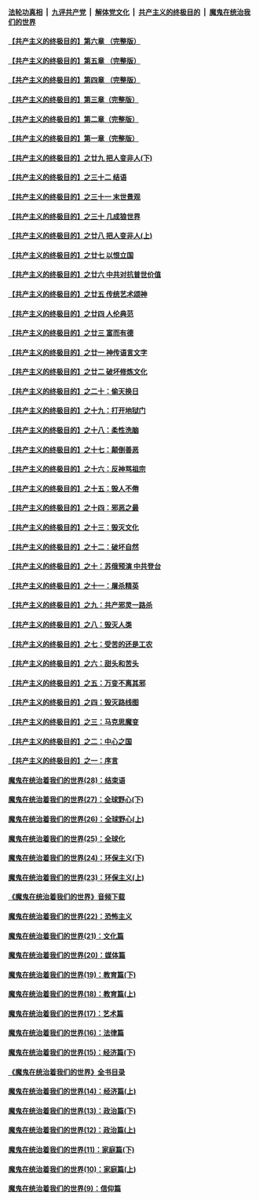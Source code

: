####  [法轮功真相](../../../../basic/blob/master/README.md?t=06302331) &nbsp;|&nbsp; [九评共产党](../../../../9ping.md/blob/master/README.md?t=06302331) &nbsp;|&nbsp; [解体党文化](../../../../jtdwh.md/blob/master/README.md?t=06302331)  &nbsp;|&nbsp; [共产主义的终极目的](../../../../gczydzjmd.md/blob/master/README.md?t=06302331) &nbsp;|&nbsp; [魔鬼在统治我们的世界](../../../../mgztzwmdsj.md/blob/master/README.md?t=06302331) 

#### [【共产主义的终极目的】第六章 （完整版）](../pages/nsc422/n11428913.md?t=06302331) 

#### [【共产主义的终极目的】第五章 （完整版）](../pages/nsc422/n11428912.md?t=06302331) 

#### [【共产主义的终极目的】第四章 （完整版）](../pages/nsc422/n11428907.md?t=06302331) 

#### [【共产主义的终极目的】第三章（完整版）](../pages/nsc422/n11428848.md?t=06302331) 

#### [【共产主义的终极目的】第二章（完整版）](../pages/nsc422/n11428831.md?t=06302331) 

#### [【共产主义的终极目的】第一章（完整版）](../pages/nsc422/n11417651.md?t=06302331) 

#### [【共产主义的终极目的】之廿九 把人变非人(下)](../pages/nsc422/n11344140.md?t=06302331) 

#### [【共产主义的终极目的】之三十二 结语](../pages/nsc422/n11360535.md?t=06302331) 

#### [【共产主义的终极目的】之三十一 末世景观](../pages/nsc422/n11351129.md?t=06302331) 

#### [【共产主义的终极目的】之三十 几成狼世界](../pages/nsc422/n11348280.md?t=06302331) 

#### [【共产主义的终极目的】之廿八 把人变非人(上)](../pages/nsc422/n11340492.md?t=06302331) 

#### [【共产主义的终极目的】之廿七 以恨立国](../pages/nsc422/n11336944.md?t=06302331) 

#### [【共产主义的终极目的】之廿六 中共对抗普世价值](../pages/nsc422/n11324785.md?t=06302331) 

#### [【共产主义的终极目的】之廿五 传统艺术颂神](../pages/nsc422/n11296396.md?t=06302331) 

#### [【共产主义的终极目的】之廿四 人伦典范](../pages/nsc422/n11296397.md?t=06302331) 

#### [【共产主义的终极目的】之廿三 富而有德](../pages/nsc422/n11283598.md?t=06302331) 

#### [【共产主义的终极目的】之廿一 神传语言文字](../pages/nsc422/n11263265.md?t=06302331) 

#### [【共产主义的终极目的】之廿二 破坏修炼文化](../pages/nsc422/n11245728.md?t=06302331) 

#### [【共产主义的终极目的】之二十：偷天换日](../pages/nsc422/n11238846.md?t=06302331) 

#### [【共产主义的终极目的】之十九：打开地狱门](../pages/nsc422/n11206376.md?t=06302331) 

#### [【共产主义的终极目的】之十八：柔性洗脑](../pages/nsc422/n11199994.md?t=06302331) 

#### [【共产主义的终极目的】之十七：颠倒善恶](../pages/nsc422/n11179782.md?t=06302331) 

#### [【共产主义的终极目的】之十六：反神骂祖宗](../pages/nsc422/n11166798.md?t=06302331) 

#### [【共产主义的终极目的】之十五：毁人不倦](../pages/nsc422/n11166792.md?t=06302331) 

#### [【共产主义的终极目的】之十四：邪恶之最](../pages/nsc422/n11150249.md?t=06302331) 

#### [【共产主义的终极目的】之十三：毁灭文化](../pages/nsc422/n11135227.md?t=06302331) 

#### [【共产主义的终极目的】之十二：破坏自然](../pages/nsc422/n11135214.md?t=06302331) 

#### [【共产主义的终极目的】之十：苏俄预演 中共登台](../pages/nsc422/n11118424.md?t=06302331) 

#### [【共产主义的终极目的】之十一：屠杀精英](../pages/nsc422/n11118442.md?t=06302331) 

#### [【共产主义的终极目的】之九：共产邪灵一路杀](../pages/nsc422/n11114139.md?t=06302331) 

#### [【共产主义的终极目的】之八：毁灭人类](../pages/nsc422/n11108503.md?t=06302331) 

#### [【共产主义的终极目的】之七：受苦的还是工农](../pages/nsc422/n11101809.md?t=06302331) 

#### [【共产主义的终极目的】之六：甜头和苦头](../pages/nsc422/n11096971.md?t=06302331) 

#### [【共产主义的终极目的】之五：万变不离其邪](../pages/nsc422/n11091285.md?t=06302331) 

#### [【共产主义的终极目的】之四：毁灭路线图](../pages/nsc422/n11086284.md?t=06302331) 

#### [【共产主义的终极目的】之三：马克思魔变](../pages/nsc422/n11061941.md?t=06302331) 

#### [【共产主义的终极目的】之二：中心之国](../pages/nsc422/n11047728.md?t=06302331) 

#### [【共产主义的终极目的】之一：序言](../pages/nsc422/n11086077.md?t=06302331) 

#### [魔鬼在统治着我们的世界(28)：结束语](../pages/nsc422/n10936246.md?t=06302331) 

#### [魔鬼在统治着我们的世界(27)：全球野心(下)](../pages/nsc422/n10928319.md?t=06302331) 

#### [魔鬼在统治着我们的世界(26)：全球野心(上)](../pages/nsc422/n10900318.md?t=06302331) 

#### [魔鬼在统治着我们的世界(25)：全球化](../pages/nsc422/n10788205.md?t=06302331) 

#### [魔鬼在统治着我们的世界(24)：环保主义(下)](../pages/nsc422/n10695307.md?t=06302331) 

#### [魔鬼在统治着我们的世界(23)：环保主义(上)](../pages/nsc422/n10688613.md?t=06302331) 

#### [《魔鬼在统治着我们的世界》音频下载](../pages/nsc422/n10635553.md?t=06302331) 

#### [魔鬼在统治着我们的世界(22)：恐怖主义](../pages/nsc422/n10614727.md?t=06302331) 

#### [魔鬼在统治着我们的世界(21)：文化篇](../pages/nsc422/n10597706.md?t=06302331) 

#### [魔鬼在统治着我们的世界(20)：媒体篇](../pages/nsc422/n10586579.md?t=06302331) 

#### [魔鬼在统治着我们的世界(19)：教育篇(下)](../pages/nsc422/n10564808.md?t=06302331) 

#### [魔鬼在统治着我们的世界(18)：教育篇(上)](../pages/nsc422/n10526970.md?t=06302331) 

#### [魔鬼在统治着我们的世界(17)：艺术篇](../pages/nsc422/n10499093.md?t=06302331) 

#### [魔鬼在统治着我们的世界(16)：法律篇](../pages/nsc422/n10485969.md?t=06302331) 

#### [魔鬼在统治着我们的世界(15)：经济篇(下)](../pages/nsc422/n10469975.md?t=06302331) 

#### [《魔鬼在统治着我们的世界》全书目录](../pages/nsc422/n10464261.md?t=06302331) 

#### [魔鬼在统治着我们的世界(14)：经济篇(上)](../pages/nsc422/n10457370.md?t=06302331) 

#### [魔鬼在统治着我们的世界(13)：政治篇(下)](../pages/nsc422/n10448270.md?t=06302331) 

#### [魔鬼在统治着我们的世界(12)：政治篇(上)](../pages/nsc422/n10444576.md?t=06302331) 

#### [魔鬼在统治着我们的世界(11)：家庭篇(下)](../pages/nsc422/n10440961.md?t=06302331) 

#### [魔鬼在统治着我们的世界(10)：家庭篇(上)](../pages/nsc422/n10435448.md?t=06302331) 

#### [魔鬼在统治着我们的世界(9)：信仰篇](../pages/nsc422/n10432159.md?t=06302331) 

